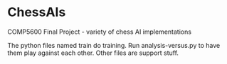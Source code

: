# ChessAIs
COMP5600 Final Project - variety of chess AI implementations

The python files named train do training.
Run analysis-versus.py to have them play against each other.
Other files are support stuff.
